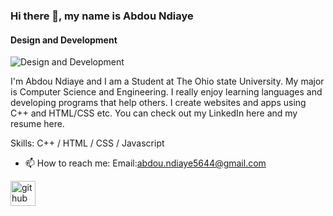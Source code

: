 ### Hi there 👋, my name is Abdou Ndiaye
#### Design and Development
![Design and Development](https://coverfiles.alphacoders.com/550/55017.png)

I'm Abdou Ndiaye and I am a Student at The Ohio state University. My major is Computer Science and Engineering. I really enjoy learning languages and developing programs that help others. I create websites and apps using C++ and HTML/CSS etc. You can check out my LinkedIn here and my resume here.


Skills: C++ / HTML / CSS / Javascript

- 📫 How to reach me: Email:abdou.ndiaye5644@gmail.com 


[<img src='https://cdn.jsdelivr.net/npm/simple-icons@3.0.1/icons/github.svg' alt='github' height='40'>](https://github.com/abdoundiaye54)  



